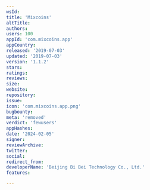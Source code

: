 ```yaml
---
wsId: 
title: 'Mixcoins'
altTitle: 
authors: 
users: 100
appId: 'com.mixcoins.app'
appCountry: 
released: '2019-07-03'
updated: '2019-07-03'
version: '1.1.2'
stars: 
ratings: 
reviews: 
size: 
website: 
repository: 
issue: 
icon: 'com.mixcoins.app.png'
bugbounty: 
meta: 'removed'
verdict: 'fewusers'
appHashes: 
date: '2024-02-05'
signer: 
reviewArchive: 
twitter: 
social: 
redirect_from: 
developerName: 'Beijing Bi Bei Technology Co., Ltd.'
features: 

---
```


